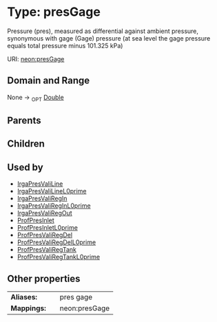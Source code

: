 
# Type: presGage


Pressure (pres), measured as differential against ambient pressure, synonymous with gage (Gage) pressure (at sea level the gage pressure equals total pressure minus 101.325 kPa)

URI: [neon:presGage](https://data.neonscience.org/presGage)


## Domain and Range

None ->  <sub>OPT</sub> [Double](types/Double.md)

## Parents


## Children


## Used by

 * [IrgaPresValiLine](IrgaPresValiLine.md)
 * [IrgaPresValiLineL0prime](IrgaPresValiLineL0prime.md)
 * [IrgaPresValiRegIn](IrgaPresValiRegIn.md)
 * [IrgaPresValiRegInL0prime](IrgaPresValiRegInL0prime.md)
 * [IrgaPresValiRegOut](IrgaPresValiRegOut.md)
 * [ProfPresInlet](ProfPresInlet.md)
 * [ProfPresInletL0prime](ProfPresInletL0prime.md)
 * [ProfPresValiRegDel](ProfPresValiRegDel.md)
 * [ProfPresValiRegDelL0prime](ProfPresValiRegDelL0prime.md)
 * [ProfPresValiRegTank](ProfPresValiRegTank.md)
 * [ProfPresValiRegTankL0prime](ProfPresValiRegTankL0prime.md)

## Other properties

|  |  |  |
| --- | --- | --- |
| **Aliases:** | | pres gage |
| **Mappings:** | | neon:presGage |

